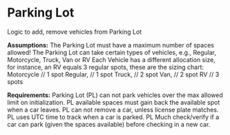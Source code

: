 # Parking Lot
 Logic to add, remove vehicles from Parking Lot

**Assumptions:**
The Parking Lot must have a maximum number of spaces allowed!
The Parking Lot can take certain types of vehicles, e.g., Regular, Motorcycle, Truck, Van  or RV
Each Vehicle has a different allocation size, for instance, an RV equals 3 regular spots, these are the sizing chart:
Motorcycle  	// 1 spot
Regular,    	// 1 spot
Truck,      	// 2 spot
Van,        		// 2 spot
RV			// 3 spots

**Requirements:**
Parking Lot (PL) can not park vehicles over the max allowed limit on initialization.
PL available spaces must gain back the available spot when a car leaves.
PL can not remove a car, unless license plate matches.
PL uses UTC time to track when a car is parked.
PL Much check/verify if a car can park (given the spaces available) before checking in a new car.
